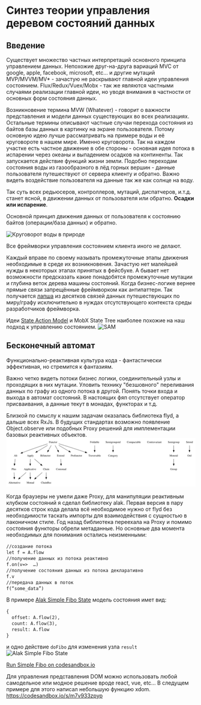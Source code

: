 # Синтез теории управления деревом состояний данных

## Введение

Существует множество частных интерпретаций основного принципа управлением данных. Непохожие друг-на-друга вариаций MVC от google, apple, facebook, microsoft, etc… и другие мутаций MVP/MVVM/MV* - зачастую не раскрывают главной идеи управления состоянием. Flux/Redux/Vuex/Mobx - так же являются частными случаями реализации главной идеи, но уводя внимания в частности от основных форм состояния данных. 

Возникновение термина MVW (Whatever) - говорит о важности представления и модели данных существующих во всех реализациях. Остальные термины описывают частные случаи перехода состояния из байтов базы данных в картинку на экране пользователя. Потому основную идею лучше рассматривать на примере воды и её круговороте в нашем мире. Именно круговорота. Так на каждом участке есть частное движение в обе стороны - основная идея потока в испарении через океаны и выпадением осадков на континенты. Так запускается действие функций жизни земли. Подобно переходам состояния воды из газообразного в лёд горных вершин - данные пользователя путешествуют от сервера клиенту и обратно. Важно видеть воздействие пользователя на данные так же как солнце на воду. 

Так суть всех редьюсеров, контроллеров, мутаций, диспатчеров, и.т.д. станет ясной, в движении данных от пользователя или обратно. 
**Осадки или испарение**. 

Основной принцип движения данных от пользователя к состоянию байтов (операции/база данных) и обратно.

![Круговорот воды в природе](https://upload.wikimedia.org/wikipedia/commons/1/19/Watercyclesummary.jpg)

Все фреймворки управления состоянием клиента иного не делают. 

Каждый вправе по своему называть промежуточные этапы движения необходимые в среде их возникновения. Зачастую нет малейшей нужды в некоторых этапах принятых в фейсбуке. А бывает нет возможности предсказать какие понадобятся промежуточные мутации и глубина веток дерева машины состояний. Когда бизнес-логике вернее прямые связи запрещённые фреймворком как антипаттерн. Так получается [лапша](https://habr.com/ru/post/326046/) из десятков связей данных путешествующих по миру/графу исключительно в нуждах отсутствующего контекста среды разработчиков фреймворка. 

Идеи [State Action Model](https://habr.com/ru/post/277113/) и MobX State Tree наиболее похожие на наш подход к управлению состоянием.
![SAM](https://habrastorage.org/files/6bb/124/52d/6bb12452d4c74672a635675c42a1c276.jpg)


## Бесконечный автомат
Функционально-реактивная культура кода - фантастически эффективная, но стремится к фантазиям. 

Важно четко видеть потоки бизнес логики, соединительный узлы и проходящих в них мутации. Уловить технику "безшовного" переливания данных по графу из одного потока в другой. Понять точки входа и выхода в автомат состояний. В настоящих фяп отсутствует оператор присваивания, а данные текут в монадах, функторах  и т.д. 

Близкой по смыслу к нашим задачам оказалась библиотека flyd, а дальше всех RxJs. В будущих стандартах возможно появление Object.observe или подобных Proxy решений для имплементации базовых реактивных объектов.
![fantasy-land](https://github.com/fantasyland/fantasy-land/raw/master/figures/dependencies.png)

Когда браузеры не умели даже Proxy, для манипуляции реактивным клубком состояний я сделал библиотеку alak. Первая версия в пару десятков строк кода делала всё необходимое нужно от flyd без необходимости таскать импорты для взаимодействия с сущностью в лаконичном стиле. Год назад библиотека переехала на Proxy и помимо состояния функторы обрели метаданные. Но основные два момента необходимых для понимания остались неизменными: 
```
//создание потока
let f = A.flow
//получение данных из потока реактивно
f.on(v=>  …)
//получение состояния данных из потока декларативно
f.v 
//передача данных в поток
f(“some_data”)
```

В примере [Alak Simple Fibo State](https://codesandbox.io/s/01zpyvk87p) модель состояния имет вид:
```
{
  offset: A.flow(2),
  count: A.flow(3),
  result: A.flow
}
```
и одно действие `doFibo` для изменения узла `result`
![Alak Simple Fibo State](http://o.unq.onl/hxvrt.png)

[Run Simple Fibo on codesandbox.io](https://codesandbox.io/s/01zpyvk87p)

Для управления представления DOM можно использовать любой самодельное или модное решение вроде react, vue, etc...
В следущем примере для этого написал небольшую функцию xdom.
https://codesandbox.io/s/m7v933zpyp
